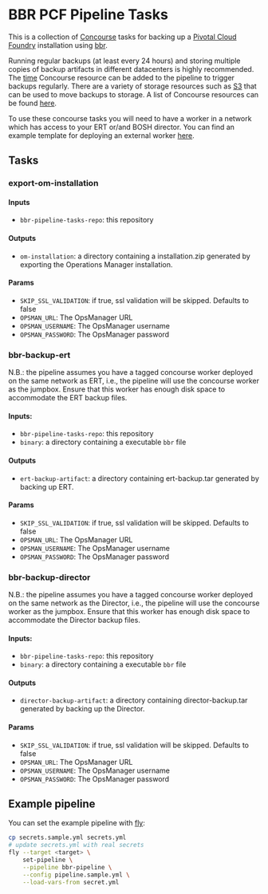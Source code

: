 # BBR PCF Pipeline Tasks

This is a collection of [Concourse](https://concourse.ci) tasks for backing up a [Pivotal Cloud Foundry](https://pivotal.io/platform) installation using [bbr](https://github.com/cloudfoundry-incubator/bosh-backup-and-restore).

Running regular backups (at least every 24 hours) and storing multiple copies of backup artifacts in different datacenters is highly recommended. The [time](https://github.com/concourse/time-resource) Concourse resource can be added to the pipeline to trigger backups regularly. There are a variety of storage resources such as [S3](https://github.com/concourse/s3-resource) that can be used to move backups to storage. A list of Concourse resources can be found [here](https://concourse.ci/resource-types.html).

To use these concourse tasks you will need to have a worker in a network which has access to your ERT or/and BOSH director. You can find an example template for deploying an external worker [here](https://github.com/concourse/concourse-bosh-deployment/blob/master/cluster/external-worker.yml).

## Tasks

### export-om-installation

#### Inputs

* `bbr-pipeline-tasks-repo`: this repository

#### Outputs

* `om-installation`: a directory containing a installation.zip generated by exporting the Operations Manager installation.

#### Params

* `SKIP_SSL_VALIDATION`: if true, ssl validation will be skipped. Defaults to false
* `OPSMAN_URL`: The OpsManager URL
* `OPSMAN_USERNAME`: The OpsManager username
* `OPSMAN_PASSWORD`: The OpsManager password

### bbr-backup-ert

N.B.: the pipeline assumes you have a tagged concourse worker deployed on the same network as ERT, i.e., the pipeline will use the concourse worker as the jumpbox. Ensure that this worker has enough disk space to accommodate the ERT backup files.

#### Inputs:

* `bbr-pipeline-tasks-repo`: this repository
* `binary`: a directory containing a executable `bbr` file

#### Outputs

* `ert-backup-artifact`: a directory containing ert-backup.tar generated by backing up ERT.

#### Params

* `SKIP_SSL_VALIDATION`: if true, ssl validation will be skipped. Defaults to false
* `OPSMAN_URL`: The OpsManager URL
* `OPSMAN_USERNAME`: The OpsManager username
* `OPSMAN_PASSWORD`: The OpsManager password

### bbr-backup-director

N.B.: the pipeline assumes you have a tagged concourse worker deployed on the same network as the Director, i.e., the pipeline will use the concourse worker as the jumpbox. Ensure that this worker has enough disk space to accommodate the Director backup files.

#### Inputs:

* `bbr-pipeline-tasks-repo`: this repository
* `binary`: a directory containing a executable `bbr` file

#### Outputs

* `director-backup-artifact`: a directory containing director-backup.tar generated by backing up the Director.

#### Params

* `SKIP_SSL_VALIDATION`: if true, ssl validation will be skipped. Defaults to false
* `OPSMAN_URL`: The OpsManager URL
* `OPSMAN_USERNAME`: The OpsManager username
* `OPSMAN_PASSWORD`: The OpsManager password

## Example pipeline

You can set the example pipeline with [fly](https://concourse.ci/fly-cli.html):

```bash
cp secrets.sample.yml secrets.yml
# update secrets.yml with real secrets
fly --target <target> \
    set-pipeline \
    --pipeline bbr-pipeline \
    --config pipeline.sample.yml \
    --load-vars-from secret.yml
```

